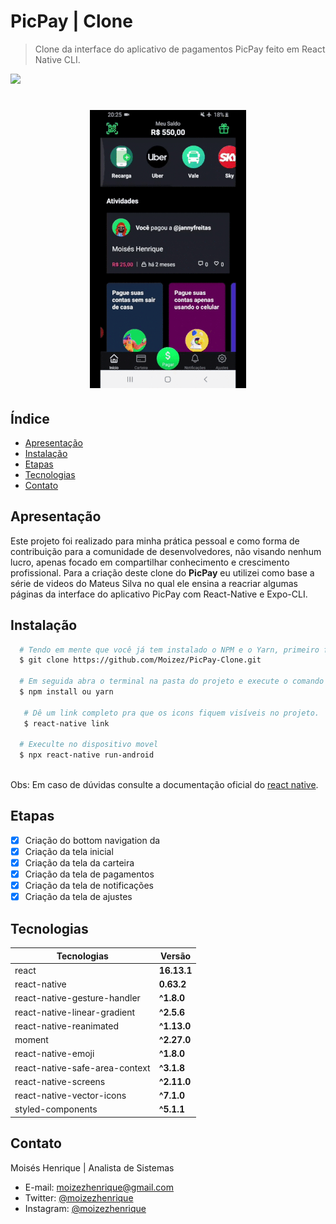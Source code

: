 # PicPay | Clone
> Clone da interface do aplicativo de pagamentos PicPay feito em React Native CLI.

<img src="https://img.shields.io/static/v1?label=react&message=framework&color=blue&style=for-the-badge&logo=REACT"/>

<h1 align="center">
 
 ![PicPay-Clone](/picpay.gif)
 
</h1>

## Índice
- [Apresentação](#-Apresentação)
- [Instalação](#-Instalação)
- [Etapas](#-Etapas)
- [Tecnologias](#-Tecnologias)
- [Contato](#-Contato)

## Apresentação
Este projeto foi realizado para minha prática pessoal e como forma de contribuição para a comunidade de desenvolvedores, não visando nenhum lucro, apenas focado em compartilhar conhecimento e crescimento profissional. Para a criação deste clone do **PicPay** eu utilizei como base a série de videos do Mateus Silva no qual ele ensina a reacriar algumas páginas da interface do aplicativo PicPay com React-Native e Expo-CLI.

## Instalação
```bash
  # Tendo em mente que você já tem instalado o NPM e o Yarn, primeiro faça o clone ou faça o download deste repositório:
  $ git clone https://github.com/Moizez/PicPay-Clone.git

  # Em seguida abra o terminal na pasta do projeto e execute o comando abaixo para instalar as dependências.
  $ npm install ou yarn

   # Dê um link completo pra que os icons fiquem visíveis no projeto.
   $ react-native link

  # Execulte no dispositivo movel
  $ npx react-native run-android
  
```
Obs: Em caso de dúvidas consulte a documentação oficial do [react native](https://reactnative.dev/docs/0.60/getting-started).

## Etapas
- [x] Criação do bottom navigation da
- [x] Criação da tela inicial
- [x] Criação da tela da carteira
- [x] Criação da tela de pagamentos
- [x] Criação da tela de notificações
- [x] Criação da tela de ajustes

## Tecnologias
|Tecnologias | Versão |
|------------|--------|
|react        |**16.13.1** |
|react-native |**0.63.2** |
|react-native-gesture-handler |**^1.8.0** |
|react-native-linear-gradient     |**^2.5.6** |
|react-native-reanimated     |**^1.13.0** |
|moment     |**^2.27.0** |
|react-native-emoji     |**^1.8.0** |
|react-native-safe-area-context     |**^3.1.8** |
|react-native-screens     |**^2.11.0** |
|react-native-vector-icons     |**^7.1.0** |
|styled-components     |**^5.1.1** |

## Contato
Moisés Henrique | Analista de Sistemas
- E-mail: moizezhenrique@gmail.com
- Twitter: [@moizezhenrique](https://twitter.com/moizezhenrique)
- Instagram: [@moizezhenrique](https://www.instagram.com/moizezhenrique)

